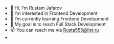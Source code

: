 - 👋 Hi, I’m Rustam Jafarov
- 👀 I’m interested in Frontend Development
- 🌱 I’m currently learning Frontend Development
- 💞️ My goal is to reach Full Stack Development
- 📫 You can reach me via Rusta555@list.ru
-  

<!---
Rusta555/Rusta555 is a ✨ special ✨ repository because its `README.md` (this file) appears on your GitHub profile.
You can click the Preview link to take a look at your changes.
--->
